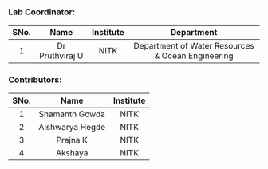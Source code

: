 <!-- Remove all lines above this line before making changes to the file -->

### Lab Coordinator:

| SNo. |      Name       | Institute |                    Department                     |
| :--: | :-------------: | :-------: | :-----------------------------------------------: |
|  1   | Dr Pruthviraj U |   NITK    | Department of Water Resources & Ocean Engineering |

### Contributors:

| SNo. |      Name       | Institute |
| :--: | :-------------: | :-------: |
|  1   | Shamanth Gowda  |   NITK    |
|  2   | Aishwarya Hegde |   NITK    |
|  3   | Prajna K |   NITK    |
|  4   |     Akshaya     |   NITK    |


